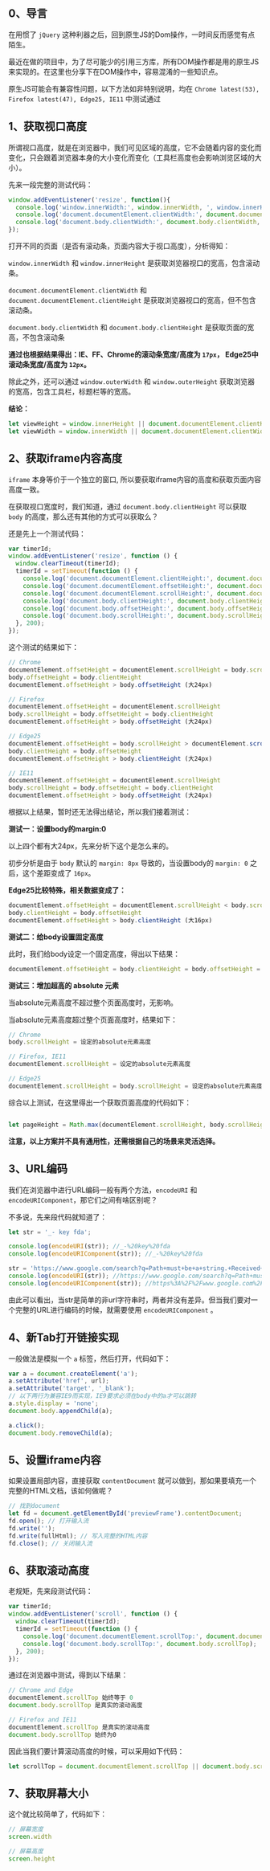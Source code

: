 ## 0、导言

在用惯了 ``jQuery`` 这种利器之后，回到原生JS的Dom操作，一时间反而感觉有点陌生。

最近在做的项目中，为了尽可能少的引用三方库，所有DOM操作都是用的原生JS来实现的。在这里也分享下在DOM操作中，容易混淆的一些知识点。

原生JS可能会有兼容性问题，以下方法如非特别说明，均在 ``Chrome latest(53), Firefox latest(47), Edge25, IE11`` 中测试通过

## 1、获取视口高度

所谓视口高度，就是在浏览器中，我们可见区域的高度，它不会随着内容的变化而变化，只会跟着浏览器本身的大小变化而变化（工具栏高度也会影响浏览区域的大小）。

先来一段完整的测试代码：

```javascript
window.addEventListener('resize', function(){
  console.log('window.innerWidth:', window.innerWidth, ', window.innerHeight:', window.innerHeight);
  console.log('document.documentElement.clientWidth:', document.documentElement.clientWidth, ', document.documentElement.clientHeight:', document.documentElement.clientHeight);
  console.log('document.body.clientWidth:', document.body.clientWidth, ', document.body.clientHeight:', document.body.clientHeight);
});
```

打开不同的页面（是否有滚动条，页面内容大于视口高度），分析得知：

``window.innerWidth`` 和 ``window.innerHeight`` 是获取浏览器视口的宽高，包含滚动条。

``document.documentElement.clientWidth`` 和 ``document.documentElement.clientHeight`` 是获取浏览器视口的宽高，但不包含滚动条。

``document.body.clientWidth`` 和 ``document.body.clientHeight`` 是获取页面的宽高，不包含滚动条

**通过也根据结果得出：IE、FF、Chrome的滚动条宽度/高度为 ``17px``， Edge25中滚动条宽度/高度为 ``12px``。**

除此之外，还可以通过 ``window.outerWidth`` 和 ``window.outerHeight`` 获取浏览器的宽高，包含工具栏，标题栏等的宽高。

**结论：**

```javascript
let viewHeight = window.innerHeight || document.documentElement.clientHeight;
let viewWidth = window.innerWidth || document.documentElement.clientWidth;
```

## 2、获取iframe内容高度

``iframe`` 本身等价于一个独立的窗口, 所以要获取iframe内容的高度和获取页面内容高度一致。

在获取视口宽度时，我们知道，通过 ``document.body.clientHeight`` 可以获取 ``body`` 的高度，那么还有其他的方式可以获取么？

还是先上一个测试代码：

```javascript
var timerId;
window.addEventListener('resize', function () {
  window.clearTimeout(timerId);
  timerId = setTimeout(function () {
    console.log('document.documentElement.clientHeight:', document.documentElement.clientHeight);
    console.log('document.documentElement.offsetHeight:', document.documentElement.offsetHeight);
    console.log('document.documentElement.scrollHeight:', document.documentElement.scrollHeight);
    console.log('document.body.clientHeight:', document.body.clientHeight);
    console.log('document.body.offsetHeight:', document.body.offsetHeight);
    console.log('document.body.scrollHeight:', document.body.scrollHeight);
  }, 200);
});
```

这个测试的结果如下：

```javascript
// Chrome
documentElement.offsetHeight = documentElement.scrollHeight = body.scrollHeight
body.offsetHeight = body.clientHeight
documentElement.offsetHeight > body.offsetHeight (大24px)

// Firefox
documentElement.offsetHeight = documentElement.scrollHeight
body.scrollHeight = body.offsetHeight = body.clientHeight
documentElement.offsetHeight > body.offsetHeight (大24px)

// Edge25
documentElement.offsetHeight = body.scrollHeight > documentElement.scrollHeight (大1px)
body.clientHeight = body.offsetHeight
documentElement.offsetHeight > body.clientHeight (大24px)

// IE11
documentElement.offsetHeight = documentElement.scrollHeight
body.scrollHeight = body.offsetHeight = body.clientHeight
documentElement.offsetHeight > body.offsetHeight (大24px)
```

根据以上结果，暂时还无法得出结论，所以我们接着测试：

**测试一：设置body的margin:0**

以上四个都有大24px，先来分析下这个是怎么来的。

初步分析是由于 ``body`` 默认的 ``margin: 8px`` 导致的，当设置body的 ``margin: 0`` 之后，这个差距变成了 ``16px``。

**Edge25比较特殊，相关数据变成了：**

```javascript
documentElement.offsetHeight = documentElement.scrollHeight < body.scrollHeight （小1px）
body.clientHeight = body.offsetHeight
documentElement.offsetHeight > body.clientHeight (大16px)
```

**测试二：给body设置固定高度**

此时，我们给body设定一个固定高度，得出以下结果：

```javascript
documentElement.offsetHeight = body.clientHeight = body.offsetHeight = 我们设定的高度
```

**测试三：增加超高的 absolute 元素**

当absolute元素高度不超过整个页面高度时，无影响。

当absolute元素高度超过整个页面高度时，结果如下：

```javascript
// Chrome
body.scrollHeight = 设定的absolute元素高度

// Firefox, IE11
documentElement.scrollHeight = 设定的absolute元素高度

// Edge25
documentElement.scrollHeight = body.scrollHeight = 设定的absolute元素高度
```

综合以上测试，在这里得出一个获取页面高度的代码如下：

```javascript

let pageHeight = Math.max(documentElement.scrollHeight, body.scrollHeight);

```

**注意，以上方案并不具有通用性，还需根据自己的场景来灵活选择。**

## 3、URL编码

我们在浏览器中进行URL编码一般有两个方法，``encodeURI`` 和 ``encodeURIComponent``，那它们之间有啥区别呢？

不多说，先来段代码就知道了：

```javascript
let str = '_- key fda';

console.log(encodeURI(str)); //_-%20key%20fda
console.log(encodeURIComponent(str)); //_-%20key%20fda

str = 'https://www.google.com/search?q=Path+must+be+a+string.+Received+null&oq=Path';
console.log(encodeURI(str)); //https://www.google.com/search?q=Path+must+be+a+string.+Received+null&oq=Path
console.log(encodeURIComponent(str)); //https%3A%2F%2Fwww.google.com%2Fsearch%3Fq%3DPath%2Bmust%2Bbe%2Ba%2Bstring.%2BReceived%2Bnull%26oq%3DPath
```

由此可以看出，当str是简单的非url字符串时，两者并没有差异。但当我们要对一个完整的URL进行编码的时候，就需要使用 ``encodeURIComponent`` 。

## 4、新Tab打开链接实现

一般做法是模拟一个 ``a`` 标签，然后打开，代码如下：

```javascript
var a = document.createElement('a');
a.setAttribute('href', url);
a.setAttribute('target', '_blank');
// 以下两行为兼容IE9而实现，IE9要求必须在body中的a才可以跳转
a.style.display = 'none';
document.body.appendChild(a);

a.click();
document.body.removeChild(a);
```

## 5、设置iframe内容

如果设置局部内容，直接获取 ``contentDocument`` 就可以做到，那如果要填充一个完整的HTML文档，该如何做呢？

```javascript
// 找到document
let fd = document.getElementById('previewFrame').contentDocument;
fd.open(); // 打开输入流
fd.write('');
fd.write(fullHtml); // 写入完整的HTML内容
fd.close(); // 关闭输入流
```

## 6、获取滚动高度

老规矩，先来段测试代码：

```javascript
var timerId;
window.addEventListener('scroll', function () {
  window.clearTimeout(timerId);
  timerId = setTimeout(function () {
    console.log('document.documentElement.scrollTop:', document.documentElement.scrollTop);
    console.log('document.body.scrollTop:', document.body.scrollTop);
  }, 200);
});
```

通过在浏览器中测试，得到以下结果：

```javascript
// Chrome and Edge
documentElement.scrollTop 始终等于 0
document.body.scrollTop 是真实的滚动高度

// Firefox and IE11
documentElement.scrollTop 是真实的滚动高度
document.body.scrollTop 始终为0
```

因此当我们要计算滚动高度的时候，可以采用如下代码：

```javascript
let scrollTop = document.documentElement.scrollTop || document.body.scrollTop;
```

## 7、获取屏幕大小

这个就比较简单了，代码如下：

```javascript
// 屏幕宽度
screen.width

// 屏幕高度 
screen.height
```